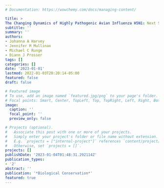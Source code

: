 ```yaml
---
# Documentation: https://wowchemy.com/docs/managing-content/

title: >
The Changing Dynamics of Highly Pathogenic Avian Influenza H5N1: Next Steps for Science and Management in North America
subtitle: ''
summary: ''
authors:
- Johanna A Harvey
- Jennifer M Mullinax
- Michael C Runge
- Diann J Prosser
tags: []
categories: []
date: '2023-01-01'
lastmod: 2022-01-03T20:20:14-05:00
featured: false
draft: false

# Featured image
# To use, add an image named `featured.jpg/png` to your page's folder.
# Focal points: Smart, Center, TopLeft, Top, TopRight, Left, Right, BottomLeft, Bottom, BottomRight.
image:
  caption: ''
  focal_point: ''
  preview_only: false

# Projects (optional).
#   Associate this post with one or more of your projects.
#   Simply enter your project's folder or file name without extension.
#   E.g. `projects = ["internal-project"]` references `content/project/deep-learning/index.md`.
#   Otherwise, set `projects = []`.
projects: []
publishDate: '2023-01-04T01:48:31.292114Z'
publication_types:
- '2'
abstract: ''
publication: '*Biological Conservation*'
featured: true
---
```

